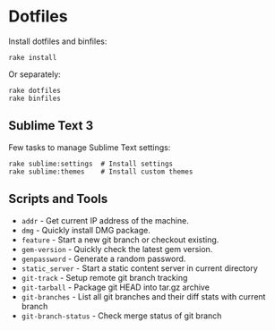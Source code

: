 # Dotfiles

Install dotfiles and binfiles:

```
rake install
```

Or separately:

```
rake dotfiles
rake binfiles
```

## Sublime Text 3

Few tasks to manage Sublime Text settings:

```
rake sublime:settings  # Install settings
rake sublime:themes    # Install custom themes
```

## Scripts and Tools

- `addr` - Get current IP address of the machine.
- `dmg` - Quickly install DMG package.
- `feature` - Start a new git branch or checkout existing.
- `gem-version` - Quickly check the latest gem version.
- `genpassword` - Generate a random password.
- `static_server` - Start a static content server in current directory
- `git-track` - Setup remote git branch tracking
- `git-tarball` - Package git HEAD into tar.gz archive
- `git-branches` - List all git branches and their diff stats with current branch
- `git-branch-status` - Check merge status of git branch